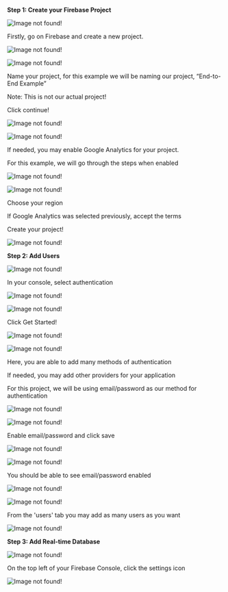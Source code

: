 ﻿**Step 1: Create your Firebase Project**

![Image not found!](https://github.com/Xeropyt/IOTS-Project/blob/main/Images/FirebaseTitle.jpeg?raw=true)

Firstly, go on Firebase and create a new project.

![Image not found!](https://github.com/Xeropyt/IOTS-Project/blob/main/Images/Border.png?raw=true)

![Image not found!](https://github.com/Xeropyt/IOTS-Project/blob/main/Images/Step1Firebase.jpeg?raw=true)

Name your project, for this example we will be naming our project, “End-to-End Example”

Note: This is not our actual project!

Click continue!

![Image not found!](https://github.com/Xeropyt/IOTS-Project/blob/main/Images/Border.png?raw=true)

![Image not found!](https://github.com/Xeropyt/IOTS-Project/blob/main/Images/Step2Firebase.jpeg?raw=true)

If needed, you may enable Google Analytics for your project.

For this example, we will go through the steps when enabled

![Image not found!](https://github.com/Xeropyt/IOTS-Project/blob/main/Images/Border.png?raw=true)

![Image not found!](https://github.com/Xeropyt/IOTS-Project/blob/main/Images/Step3Firebase.jpeg?raw=true)

Choose your region

If Google Analytics was selected previously, accept the terms

Create your project!

![Image not found!](https://github.com/Xeropyt/IOTS-Project/blob/main/Images/Border.png?raw=true)

**Step 2: Add Users**

![Image not found!](https://github.com/Xeropyt/IOTS-Project/blob/main/Images/AuthSelect.png?raw=true)

In your console, select authentication

![Image not found!](https://github.com/Xeropyt/IOTS-Project/blob/main/Images/Border.png?raw=true)

![Image not found!](https://github.com/Xeropyt/IOTS-Project/blob/main/Images/AuthSelect2.png?raw=true)

Click Get Started!

![Image not found!](https://github.com/Xeropyt/IOTS-Project/blob/main/Images/Border.png?raw=true)

![Image not found!](https://github.com/Xeropyt/IOTS-Project/blob/main/Images/AuthSelect3.png?raw=true)

Here, you are able to add many methods of authentication

If needed, you may add other providers for your application

For this project, we will be using email/password as our method for authentication

![Image not found!](https://github.com/Xeropyt/IOTS-Project/blob/main/Images/Border.png?raw=true)

![Image not found!](https://github.com/Xeropyt/IOTS-Project/blob/main/Images/AuthSelect4.png?raw=true)

Enable email/password and click save

![Image not found!](https://github.com/Xeropyt/IOTS-Project/blob/main/Images/Border.png?raw=true)

![Image not found!](https://github.com/Xeropyt/IOTS-Project/blob/main/Images/AuthSelect5.png?raw=true)

You should be able to see email/password enabled

![Image not found!](https://github.com/Xeropyt/IOTS-Project/blob/main/Images/Border.png?raw=true)

![Image not found!](https://github.com/Xeropyt/IOTS-Project/blob/main/Images/AuthSelect6.png?raw=true)

From the 'users' tab you may add as many users as you want

![Image not found!](https://github.com/Xeropyt/IOTS-Project/blob/main/Images/Border.png?raw=true)

**Step 3: Add Real-time Database**

![Image not found!](https://github.com/Xeropyt/IOTS-Project/blob/main/Images/config1.png?raw=true)

On the top left of your Firebase Console, click the settings icon

![Image not found!](https://github.com/Xeropyt/IOTS-Project/blob/main/Images/Border.png?raw=true)
